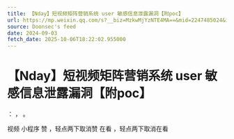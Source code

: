 ```yaml
---
title: 【Nday】短视频矩阵营销系统 user 敏感信息泄露漏洞【附poc】
url: https://mp.weixin.qq.com/s?__biz=MzkwMjYzNTE4MA==&mid=2247485024&idx=1&sn=b7fefd2c21e5df19413546fcf9618f10
source: Doonsec's feed
date: 2024-09-03
fetch_date: 2025-10-06T18:22:02.955000
---
```


# 【Nday】短视频矩阵营销系统 user 敏感信息泄露漏洞【附poc】

：
，
。

视频
小程序
赞
，轻点两下取消赞
在看
，轻点两下取消在看